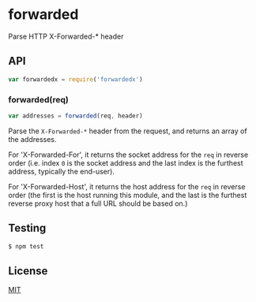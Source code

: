 # forwarded

<!-- [![NPM Version][npm-image]][npm-url]
[![NPM Downloads][downloads-image]][downloads-url]
[![Node.js Version][node-version-image]][node-version-url]
[![Build Status][travis-image]][travis-url]
[![Test Coverage][coveralls-image]][coveralls-url]
 -->
Parse HTTP X-Forwarded-* header

<!-- ## Installation

```sh
$ npm install forwarded
``` -->

## API

```js
var forwardedx = require('forwardedx')
```

### forwarded(req)

```js
var addresses = forwarded(req, header)
```

Parse the `X-Forwarded-*` header from the request, and returns an array
of the addresses.

For 'X-Forwarded-For', it returns the socket address for the `req` in reverse
order (i.e. index `0` is the socket address and the last index is the
furthest address, typically the end-user).

For 'X-Forwarded-Host', it returns the host address for the `req` in reverse order (the first is the host running this module, and the last is the furthest reverse proxy host that a full URL should be based on.)

## Testing

```sh
$ npm test
```

## License

[MIT](LICENSE)

<!-- [npm-image]: https://img.shields.io/npm/v/forwarded.svg
[npm-url]: https://npmjs.org/package/forwarded
[node-version-image]: https://img.shields.io/node/v/forwarded.svg
[node-version-url]: http://nodejs.org/download/
[travis-image]: https://img.shields.io/travis/jshttp/forwarded/master.svg
[travis-url]: https://travis-ci.org/jshttp/forwarded
[coveralls-image]: https://img.shields.io/coveralls/jshttp/forwarded/master.svg
[coveralls-url]: https://coveralls.io/r/jshttp/forwarded?branch=master
[downloads-image]: https://img.shields.io/npm/dm/forwarded.svg
[downloads-url]: https://npmjs.org/package/forwarded -->
